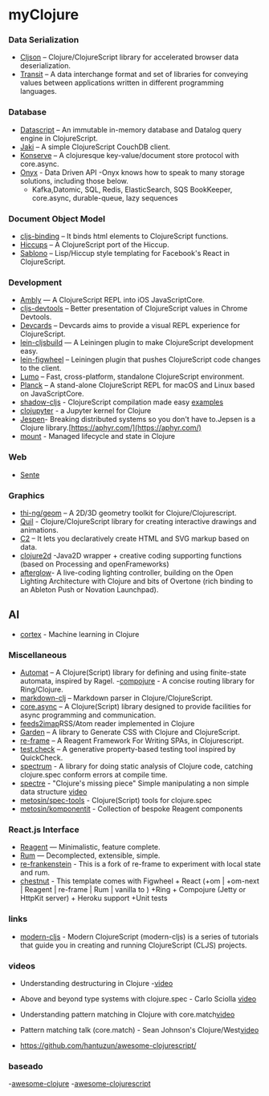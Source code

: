 # myClojure



### Data Serialization
- [Cljson](https://github.com/tailrecursion/cljson) – Clojure/ClojureScript library for accelerated browser data deserialization.
- [Transit](https://github.com/cognitect/transit-cljs) – A data interchange format and set of libraries for conveying values between applications written in different programming languages.


### Database
- [Datascript](https://github.com/tonsky/datascript) – An immutable in-memory database and Datalog query engine in ClojureScript.
- [Jaki](https://github.com/pandeiro/jaki) – A simple ClojureScript CouchDB client.
- [Konserve](https://github.com/replikativ/konserve) – A clojuresque key-value/document store protocol with core.async.
- [Onyx](http://www.onyxplatform.org/) - Data Driven API -Onyx knows how to speak to many storage solutions, including those below.
    * Kafka,Datomic, SQL, Redis, ElasticSearch, SQS BookKeeper, core.async, durable-queue, lazy sequences


### Document Object Model
- [cljs-binding](https://github.com/fluentsoftware/cljs-binding) – It binds html elements to ClojureScript functions.
- [Hiccups](https://github.com/teropa/hiccups) – A ClojureScript port of the Hiccup.
- [Sablono](https://github.com/r0man/sablono) – Lisp/Hiccup style templating for Facebook's React in ClojureScript.

### Development

- [Ambly](https://github.com/omcljs/ambly) — A ClojureScript REPL into iOS JavaScriptCore.
- [cljs-devtools](https://github.com/binaryage/cljs-devtools) – Better presentation of ClojureScript values in Chrome Devtools.
- [Devcards](https://github.com/bhauman/devcards) – Devcards aims to provide a visual REPL experience for ClojureScript.
- [lein-cljsbuild](https://github.com/emezeske/lein-cljsbuild) — A Leiningen plugin to make ClojureScript development easy.
- [lein-figwheel](https://github.com/bhauman/lein-figwheel) – Leiningen plugin that pushes ClojureScript code changes to the client.
- [Lumo](https://github.com/anmonteiro/lumo) – Fast, cross-platform, standalone ClojureScript environment.
- [Planck](https://github.com/mfikes/planck) – A stand-alone ClojureScript REPL for macOS and Linux based on JavaScriptCore.
- [shadow-cljs](https://github.com/thheller/shadow-cljs) - ClojureScript compilation made easy [examples](https://github.com/thheller/shadow-cljs-examples)
- [clojupyter](https://github.com/roryk/clojupyter) - a Jupyter kernel for Clojure
- [Jespen](https://github.com/jepsen-io/jepsen)- Breaking distributed systems so you don't have to.Jepsen is a Clojure library.[https://aphyr.com/](https://aphyr.com/)
- [mount](https://github.com/tolitius/mount) - Managed lifecycle and state in Clojure

### Web

  - [Sente](https://github.com/ptaoussanis/sente)
 
### Graphics
- [thi-ng/geom](https://github.com/thi-ng/geom) – A 2D/3D geometry toolkit for Clojure/Clojurescript.
- [Quil](https://github.com/quil/quil) - Clojure/ClojureScript library for creating interactive drawings and animations. 
- [C2](https://keminglabs.com/c2) – It lets you declaratively create HTML and SVG markup based on data.
- [clojure2d](https://github.com/Clojure2D/clojure2d) -Java2D wrapper + creative coding supporting functions (based on Processing and openFrameworks)
- [afterglow](https://github.com/brunchboy/afterglow)- A live-coding lighting controller, building on the Open Lighting Architecture with Clojure and bits of Overtone (rich binding to an Ableton Push or Novation Launchpad).


## AI 
- [cortex](https://github.com/thinktopic/cortex) - Machine learning in Clojure

### Miscellaneous
- [Automat](https://github.com/ztellman/automat) – A Clojure(Script) library for defining and using finite-state automata, inspired by Ragel.
-[compojure](https://github.com/weavejester/compojure) - A concise routing library for Ring/Clojure.
- [markdown-clj](https://github.com/yogthos/markdown-clj) – Markdown parser in Clojure/ClojureScript.
- [core.async](https://github.com/clojure/core.async/) – A Clojure(Script) library designed to provide facilities for async programming and communication.
- [feeds2imap](https://github.com/Gonzih/feeds2imap.clj)RSS/Atom reader implemented in Clojure
- [Garden](https://github.com/noprompt/garden) – A library to Generate CSS with Clojure and ClojureScript.
- [re-frame](https://github.com/Day8/re-frame) – A Reagent Framework For Writing SPAs, in Clojurescript.
- [test.check](https://github.com/clojure/test.check) – A generative property-based testing tool inspired by QuickCheck.
- [spectrum](https://github.com/arohner/spectrum) - A library for doing static analysis of Clojure code, catching clojure.spec conform errors at compile time.
 - [spectre](https://github.com/nathanmarz/specter) - "Clojure's missing piece" Simple manipulating a non simple data structure [video](https://www.youtube.com/watch?v=rh5J4vacG98&t)
 - [metosin/spec-tools](https://github.com/metosin/spec-tools) - Clojure(Script) tools for clojure.spec
 - [metosin/komponentit](https://github.com/metosin/komponentit) - Collection of bespoke Reagent components

### React.js Interface
- [Reagent](http://reagent-project.github.io/) — Minimalistic, feature complete.
- [Rum](https://github.com/tonsky/rum) — Decomplected, extensible, simple.
- [re-frankenstein](https://github.com/chpill/re-frankenstein) - This is a fork of re-frame to experiment with local state and rum.
- [chestnut](https://github.com/plexus/chestnut) - This template comes with Figwheel + React (+om | +om-next | Reagent | re-frame | Rum | vanilla to ) +Ring + Compojure (Jetty or HttpKit server) + Heroku support +Unit tests 

### links

 - [modern-cljs](https://github.com/magomimmo/modern-cljs) - Modern ClojureScript (modern-cljs) is a series of tutorials that guide you in creating and running ClojureScript (CLJS) projects.

 
### videos

 - Understanding destructuring in Clojure -[video](https://www.youtube.com/watch?v=R-_uNvM6gpE)
 - Above and beyond type systems with clojure.spec - Carlo Sciolla [video](https://www.youtube.com/watch?v=aYKndj6rWbU&t)
 - Understanding pattern matching in Clojure with core.match[video](https://www.youtube.com/watch?v=mi3OtBc73-k)
 - Pattern matching talk (core.match) - Sean Johnson's Clojure/West[video](https://www.youtube.com/watch?v=mi3OtBc73-k)
 
 - https://github.com/hantuzun/awesome-clojurescript/

### baseado 

 -[awesome-clojure](https://github.com/razum2um/awesome-clojure)
 -[awesome-clojurescript](https://github.com/hantuzun/awesome-clojurescript)
